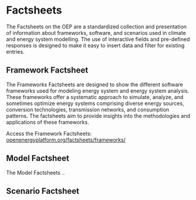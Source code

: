 # Factsheets

The Factsheets on the OEP are a standardized collection and presentation of 
information about frameworks, software, and scenarios used in climate and 
energy system modelling. 
The use of interactive fields and pre-defined responses is designed to make 
it easy to insert data and filter for existing entries.

## Framework Factsheet

The Frameworks Factsheets are designed to show the different software frameworks 
used for modeling energy system and energy system analysis. 
These frameworks offer a systematic approach to simulate, analyze, 
and sometimes optimize energy systems comprising diverse energy sources, 
conversion technologies, transmission networks, and consumption patterns. 
The factsheets aim to provide insights into the methodologies and applications 
of these frameworks.

Access the Framework Factsheets: [openenergyplatform.org/factsheets/frameworks/](https://openenergyplatform.org/factsheets/frameworks/)

## Model Factsheet

The Model Factsheets ..

## Scenario Factsheet

